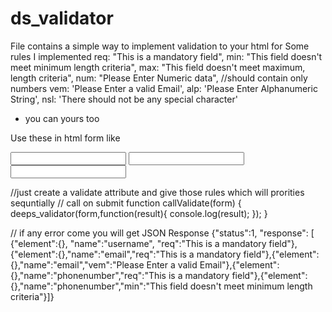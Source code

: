 # ds_validator 
File contains a simple way to implement validation to your html for 
Some rules I implemented 
        req: "This is a mandatory field",
        min: "This field doesn't meet minimum length criteria",
        max: "This field doesn't meet maximum, length criteria",
        num: "Please Enter Numeric data", //should contain only numbers
        vem: 'Please Enter a valid Email',
        alp: 'Please Enter Alphanumeric String',
        nsl: 'There should not be any special character'
        
        
 * you can yours too
 
 Use these in html form like 
 
 <form id="myform">
   <!--// <input name="username" type="text" validate="req min:3 max:10 " >-->
    <input name="username" type="text" validate="req max:10" >
    <input name="email" type="email" validate="req vem"  >
    <input name="phonenumber" type="text" validate="req num min:10 max:10" >
</form>

//just  create a validate attribute and give those rules which will prorities sequntially 
 // call on submit 
  function callValidate(form)
        {
         deeps_validator(form,function(result){
             console.log(result);
         });
        }

// if any error come  you will get JSON Response 
{"status":1,
"response":
[
{"element":{},
"name":"username",
"req":"This is a mandatory field"},
{"element":{},"name":"email","req":"This is a mandatory field"},{"element":{},"name":"email","vem":"Please Enter a valid Email"},{"element":{},"name":"phonenumber","req":"This is a mandatory field"},{"element":{},"name":"phonenumber","min":"This field doesn't meet minimum length criteria"}]}


